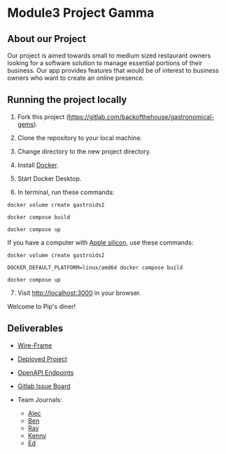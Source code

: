 # Module3 Project Gamma

## About our Project

Our project is aimed towards small to medium sized restaurant owners looking for a software solution to manage essential portions of their business. Our app provides features that would be of interest to business owners who want to create an online presence.

## Running the project locally

1. Fork this project (https://gitlab.com/backofthehouse/gastronomical-gems).

2. Clone the repository to your local machine.

3. Change directory to the new project directory.

4. Install [Docker](https://www.docker.com/products/docker-desktop/).

5. Start Docker Desktop.

6. In terminal, run these commands:

```
docker volume create gastroids2

docker compose build

docker compose up
```
If you have a computer with [Apple silicon](https://support.apple.com/en-us/HT211814), use these commands:
```
docker volume create gastroids2

DOCKER_DEFAULT_PLATFORM=linux/amd64 docker compose build

docker compose up
```

7. Visit [http://localhost:3000](http://localhost:3000) in your browser.

Welcome to Pip's diner!

## Deliverables

- [Wire-Frame](docs/wireframe_design.md)

- [Deployed Project](https://backofthehouse.gitlab.io/gastronomical-gems)

- [OpenAPI Endpoints](https://mar-2-pt-fastrapi.mod3projects.com/docs#/)

- [Gitlab Issue Board](https://gitlab.com/backofthehouse/gastronomical-gems/-/issues)

- Team Journals:
  - [Alec](journals/alec_weinstein.MD)
  - [Ben](journals/Benjamin_Ostler.MD)
  - [Ray](journals/Raymond_quach.md)
  - [Kenny](journals/kenny_phung.md)
  - [Ed](journals/ed_lee.md)
